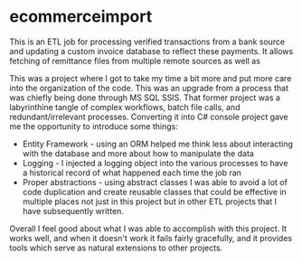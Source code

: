 # ecommerceimport

This is an ETL job for processing verified transactions from a bank source and updating a custom invoice database to reflect these payments.  It allows fetching of remittance files from multiple remote sources as well as 

This was a project where I got to take my time a bit more and put more care into the organization of the code.  This was an upgrade from a process that was chiefly being done through MS SQL SSIS.  That former project was a labyrinthine tangle of complex workflows, batch file calls, and redundant/irrelevant processes.  Converting it into C# console project gave me the opportunity to introduce some things:

<ul>
<li>
Entity Framework - using an ORM helped me think less about interacting with the database and more about how to manipulate the data
</li>
<li>
Logging - I injected a logging object into the various processes to have a historical record of what happened each time the job ran
</li>

<li>
Proper abstractions - using abstract classes I was able to avoid a lot of code duplication and create reusable classes that could be effective in multiple places not just in this project but in other ETL projects that I have subsequently written.
</li>
</ul>

Overall I feel good about what I was able to accomplish with this project.  It works well, and when it doesn't work it fails fairly gracefully, and it provides tools which serve as natural extensions to other projects.
